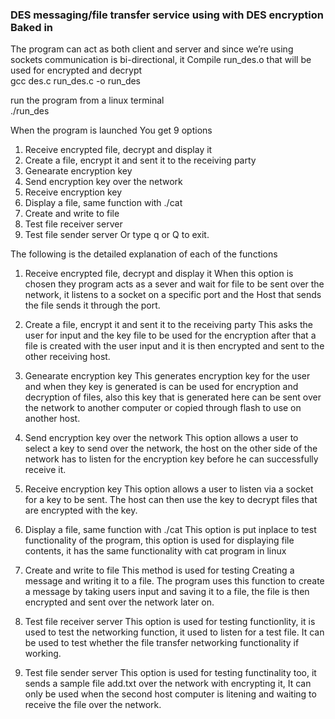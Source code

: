 <h3>DES messaging/file transfer service using with DES encryption Baked in </h3>
The program can act as both client and server and since we’re using sockets communication is bi-directional, 
it Compile run_des.o that will be used for encrypted and decrypt
 <br>gcc  des.c run_des.c -o run_des
 
run the program from  a linux terminal
<br>./run_des

When the program is launched You get 9 options
1.	Receive encrypted file, decrypt and display it
2.	Create a file, encrypt it and sent it to the receiving party
3.	Genearate encryption key
4.	Send encryption key over the network
5.	Receive encryption key
6.	Display a file, same function with ./cat
7.	Create and write to file
8.	Test file receiver server
9.	Test file sender server
Or type q or Q to exit.

The following is the detailed explanation of each of the functions

1. Receive encrypted file, decrypt and display it
	When this option is chosen they program acts as a sever and wait for file to be sent over the network, it listens to a socket on a specific port and the Host that sends the file sends it through the port.

2. Create a file, encrypt it and sent it to the receiving party
	This asks the user for input and the key file to be used for the encryption after that a file is created with the user input and it is then encrypted and sent to the other receiving host.

3. Genearate encryption key
	This generates encryption key for the user and when they key is generated is can be used for encryption and decryption of files, also this key that is generated here can be sent over the network to another computer or copied through flash to use on another host.

4. Send encryption key over the network
	This option allows a user to select a key to send over the network, the host on the other side of the network has to listen for the encryption key before he can successfully receive it.

5. Receive encryption key
	This option allows a user to listen via a socket for a key to be sent. The host can then use the key to decrypt files that are encrypted with the key.

6. Display a file, same function with ./cat
	This option is put inplace to test functionality of the program, this option is used for displaying file contents, it has the same functionality with cat program in linux

7. Create and write to file
	This method is used for testing Creating a message and writing it to a file. The program uses this function to create a message by taking users input and saving it to a file, the file is then encrypted and sent over the network later on.

8. Test file receiver server
	This option is used for testing functionlity, it is used to test the networking function, it used to listen for a test file. It can be used to test whether the file transfer networking functionality if working.

9. Test file sender server
	This option is used for testing functinality too, it sends a sample file add.txt over the network with encrypting it, It can only be used when the second host computer is litening and waiting to receive the file over the network.
